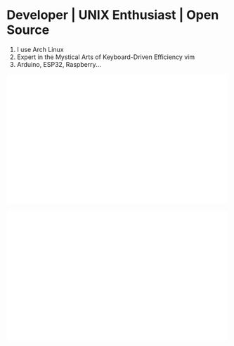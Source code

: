 # Developer | UNIX Enthusiast | Open Source 

1. I use Arch Linux
2. Expert in the Mystical Arts of Keyboard-Driven Efficiency vim
3. Arduino, ESP32, Raspberry...  

![](https://raw.githubusercontent.com/capi-nemoo/github-stats/master/generated/overview.svg#gh-dark-mode-only)

![](https://raw.githubusercontent.com/capi-nemoo/github-stats/master/generated/overview.svg#gh-light-mode-only)


